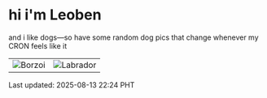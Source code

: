 # hi i'm Leoben

and i like dogs—so have some random dog pics that change whenever my CRON feels like it

|  |  |
|--------|----------|
| ![Borzoi](https://random-dog-vercel.vercel.app/api/random-borzoi?v=1755095049) | ![Labrador](https://random-dog-vercel.vercel.app/api/random-labrador?v=1755095049) |

Last updated: 2025-08-13 22:24 PHT
